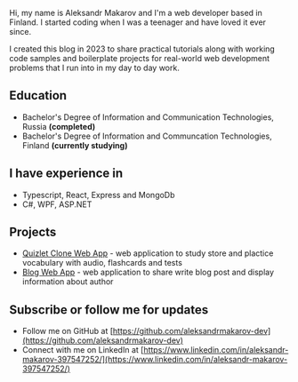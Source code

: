 Hi, my name is Aleksandr Makarov and I'm a web developer based in Finland. I started coding when I was a teenager  and have loved it ever since.  

I created this blog in 2023 to share practical tutorials along with working code samples and boilerplate projects for real-world web development problems that I run into in my day to day work.

## Education

-  Bachelor's Degree of Information and Communication Technologies, Russia **(completed)**  
-  Bachelor's Degree of Information and Communcation Technologies, Finland **(currently studying)** 

## I have experience in

- Typescript, React, Express and MongoDb  
-  C#, WPF, ASP.NET

## Projects

- [Quizlet Clone Web App](https://github.com/aleksandrmakarov-dev/education-platform-project) - web application to study store and plactice vocabulary with audio, flashcards and tests
- [Blog Web App](https://github.com/aleksandrmakarov-dev/personal-blog) - web application to share write blog post and display information about author

## Subscribe or follow me for updates

- Follow me on GitHub at [https://github.com/aleksandrmakarov-dev](https://github.com/aleksandrmakarov-dev)
- Connect with me on LinkedIn at [https://www.linkedin.com/in/aleksandr-makarov-397547252/](https://www.linkedin.com/in/aleksandr-makarov-397547252/)
